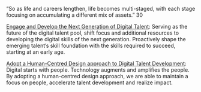 “So as life and careers lengthen, life becomes multi-staged, with each stage focusing on accumulating a different mix of assets.” 30

[Engage and Develop the Next Generation of Digital Talent](https://github.com/SADTxSAIT/dte-playbook/blob/main/lifelong-learning/engage-and-develop-the-next-generation-of-talent.md): Serving as the future of the digital talent pool, shift focus and additional resources to developing the digital skills of the next generation. Proactively shape the emerging talent’s skill foundation with the skills required to succeed, starting at an early age.

[Adopt a Human-Centred Design approach to Digital Talent Development](https://github.com/SADTxSAIT/dte-playbook/blob/main/lifelong-learning/adopt-a-human-centred-design-approach-to-digital-talent-development.md): Digital starts with people. Technology augments and amplifies
the people. By adopting a human-centred design approach, we are able to maintain a focus on people, accelerate talent development and realize impact.
